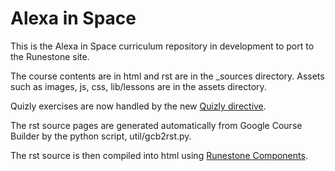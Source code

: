 # Alexa in Space

This is the Alexa in Space curriculum repository in development to port to the Runestone site.

The course contents are in html and rst are in the _sources directory. Assets such as images, js, css, lib/lessons are in the assets directory.

Quizly exercises are now handled by the new [Quizly directive](https://github.com/ram8647/RunestoneComponents). 

The rst source pages are generated automatically from Google Course Builder by the python script, util/gcb2rst.py.

The rst source is then compiled into html using [Runestone Components](https://github.com/RunestoneInteractive/RunestoneComponents).
